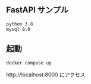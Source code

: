 ## FastAPI サンプル

```
python 3.8
mysql 8.0
```

## 起動
```
docker compose up
```

http://localhost:8000 にアクセス